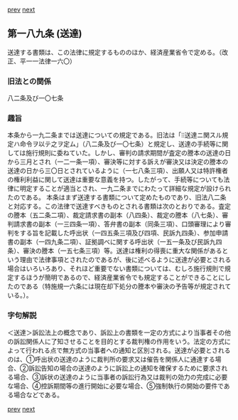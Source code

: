 [prev](/specific/markdowns/特許法/276_Mp-Ch_10-At_188.md)
[next](/specific/markdowns/特許法/278_Mp-Ch_10-At_190.md)
## 第一八九条 (送達)
送達する書類は、この法律に規定するもののほか、経済産業省令で定める。（改正、平一一法律一六〇）

### 旧法との関係
八二条及び一〇七条

### 趣旨
本条から一九二条までは送達についての規定である。旧法は「⁝⁝送達ニ関スル規定ハ命令ヲ以テ之ヲ定ム」（八二条及び一〇七条）と規定し、送達の手続等に関しては施行規則に委ねていた。しかし、審判の請求期間が査定の謄本の送達の日から三月とされ（一二一条一項）、審決等に対する訴えが審決又は決定の謄本の送達の日から三〇日とされているように（一七八条三項）、出願人又は特許権者の権利利益に関して送達は重要な意義を持つ。したがって、手続等についても法律に明定することが適当とされ、一九二条までにわたって詳細な規定が設けられたのである。
本条はまず送達する書類について定めたものであり、旧法八二条と対応する。この法律で送達すべきものとされる書類は次のとおりである。査定の謄本（五二条二項）、裁定請求書の副本（八四条）、裁定の謄本（八七条）、審判請求書の副本（一三四条一項）、答弁書の副本（同条三項）、口頭審理により審判をする旨を記載した呼出状（一四五条三項及び四項、民訴九四条）、参加申請書の副本（一四九条二項）、証拠調べに関する呼出状（一五一条及び民訴九四条）、審決の謄本（一五七条三項）等。送達は権利の得喪に重大な関係があるという理由で法律事項とされたのであるが、後に述べるように送達が必要とされる場合はいろいろあり、それほど重要でない書類については、むしろ施行規則で規定するほうが簡明であるので、経済産業省令でも規定することができることにしたのである（特施規一六条には現在却下処分の謄本や審決の予告等が規定されている。）。

### 字句解説
＜送達＞訴訟法上の概念であり、訴訟上の書類を一定の方式により当事者その他の訴訟関係人に了知させることを目的とする裁判権の作用をいう。法定の方式によって行われる点で無方式の当事者への通知と区別される。送達が必要とされるのは、①呼出状の送達のように裁判所の要求又は催告を関係人に通達する場合、②訴訟告知の場合の送達のように訴訟上の通知を確保するために要求される場合、③訴状の送達のように当事者の訴訟行為又は裁判の効力の完成に必要な場合、④控訴期間等の進行開始に必要な場合、⑤強制執行の開始の要件である場合などである。

[prev](/specific/markdowns/特許法/276_Mp-Ch_10-At_188.md)
[next](/specific/markdowns/特許法/278_Mp-Ch_10-At_190.md)